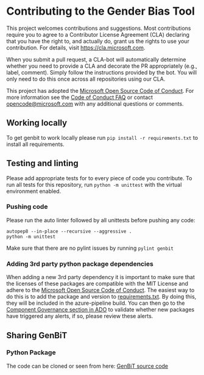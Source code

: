 # Contributing to the Gender Bias Tool

This project welcomes contributions and suggestions. Most contributions require you to
agree to a Contributor License Agreement (CLA) declaring that you have the right to,
and actually do, grant us the rights to use your contribution. For details, visit
https://cla.microsoft.com.

When you submit a pull request, a CLA-bot will automatically determine whether you need
to provide a CLA and decorate the PR appropriately (e.g., label, comment). Simply follow the
instructions provided by the bot. You will only need to do this once across all repositories using our CLA.

This project has adopted the [Microsoft Open Source Code of Conduct](https://opensource.microsoft.com/codeofconduct/).
For more information see the [Code of Conduct FAQ](https://opensource.microsoft.com/codeofconduct/faq/)
or contact [opencode@microsoft.com](mailto:opencode@microsoft.com) with any additional questions or comments.

## Working locally
To get genbit to work locally please run `pip install -r requirements.txt` to install all requirements.

## Testing and linting
Please add appropriate tests for to every piece of code you contribute. To run all tests for this repository, run `python -m unittest` with the virtual environment enabled. 

### Pushing code
Please run the auto linter followed by all unittests before pushing any code:
```
autopep8 --in-place --recursive --aggressive .
python -m unittest
```
Make sure that there are no pylint issues by running `pylint genbit`

### Adding 3rd party python package dependencies
When adding a new 3rd party dependency it is important to make sure that the licenses of these packages are compatible with the MIT License and adhere to the [Microsoft Open Source Code of Conduct](https://opensource.microsoft.com/codeofconduct/). The easiest way to do this is to add the package and version to [requirements.txt](requirements.txt). By doing this, they will be included in the azure-pipeline build. You can then go to the [Component Governance section in ADO](https://office.visualstudio.com/GSX/_componentGovernance/GenderBiasTool) to validate whether new packages have triggered any alerts, if so, please review these alerts. 

## Sharing GenBiT

### Python Package
The code can be cloned or seen from here: [GenBiT source code](https://github.com/microsoft/responsibleaitoolbox-genbit)


